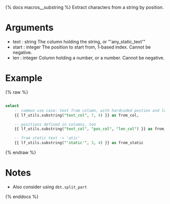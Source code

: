 {% docs macros__substring %}
Extract characters from a string by position.

# Arguments
- text : string
    The column holding the string, or "'any_static_text'"
- start : integer
    The position to start from, 1-based index. Cannot be negative.
- len : integer
    Column holding a number, or a number. Cannot be negative.

# Example
{% raw %}
```sql

select
    -- common use case: text from column, with hardcoded postion and length
    {{ lf_utils.substring("text_col", 7, 4) }} as from_col,

    -- positions defined in columns, too
    {{ lf_utils.substring("text_col", "pos_col", "len_col") }} as from_col_dynamic,

    -- from static text -> 'atic'
    {{ lf_utils.substring("'static'", 3, 4) }} as from_static
```
{% endraw %}

# Notes
- Also consider using `dbt.split_part`

{% enddocs %}